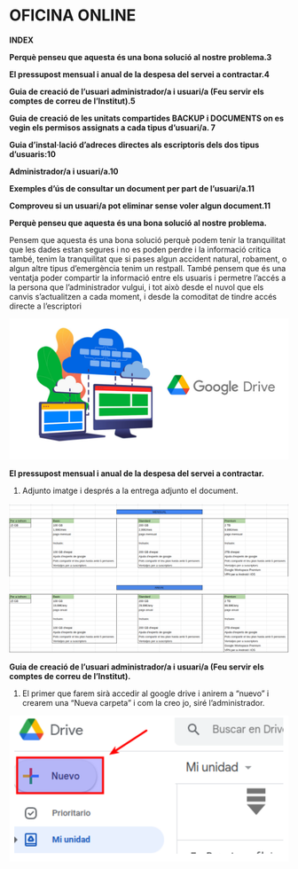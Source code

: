 # OFICINA ONLINE

**INDEX**

**Perquè penseu que aquesta és una bona solució al nostre problema.3**

**El pressupost mensual i anual de la despesa del servei a contractar.4**

**Guia de creació de l’usuari administrador/a i usuari/a (Feu servir els comptes de
correu de l’Institut).5**

**Guia de creació de les unitats compartides BACKUP i DOCUMENTS on es vegin els
permisos assignats a cada tipus d’usuari/a.
7**

**Guia d’instal·lació d’adreces directes als escriptoris dels dos tipus d’usuaris:10**

**Administrador/a i usuari/a.10**

**Exemples d’ús de consultar un document per part de l’usuari/a.11**

**Comproveu si un usuari/a pot eliminar sense voler algun document.11**


**Perquè penseu que aquesta és una bona solució
al nostre problema.**

Pensem que aquesta és una bona solució perquè podem tenir la tranquilitat que les dades
estan segures i no es poden perdre i la informació critica també, tenim la tranquilitat que si
pases algun accident natural, robament, o algun altre tipus d’emergència tenim un restpall.
També pensem que és una ventatja poder compartir la informació entre els usuaris i
permetre l’accés a la persona que l’administrador vulgui, i tot això desde el nuvol que els
canvis s’actualitzen a cada moment, i desde la comoditat de tindre accés directe a
l’escriptori

![](FOTO1.png)

**El pressupost mensual i anual de la despesa del
servei a contractar.**

1. Adjunto imatge i després a la entrega adjunto el document.

![](FOTO2.png)

**Guia de creació de l’usuari administrador/a i
usuari/a (Feu servir els comptes de correu de
l’Institut).**

1. El primer que farem sirà accedir al google drive i anirem a “nuevo” i crearem una
“Nueva carpeta” i com la creo jo, siré l’administrador.

![](FOTO3.png)

